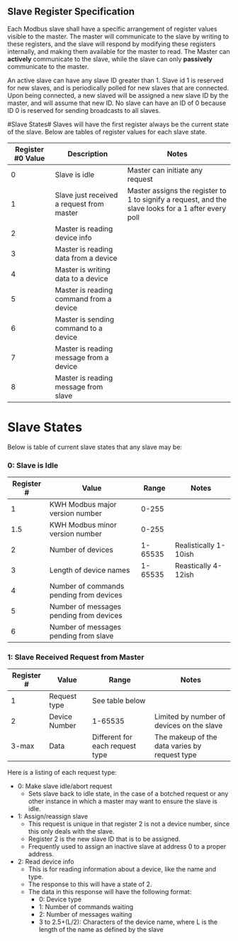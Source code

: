## Slave Register Specification ##
Each Modbus slave shall have a specific arrangement of register values visible to the master. The master will communicate to the slave by writing to these registers, and the slave will respond by modifying these registers internally, and making them available for the master to read. The Master can **actively** communicate to the slave, while the slave can only **passively** communicate to the master.

An active slave can have any slave ID greater than 1. Slave id 1 is reserved for new slaves, and is periodically polled for new slaves that are connected. Upon being connected, a new slaved will be assigned a new slave ID by the master, and will assume that new ID. No slave can have an ID of 0 because ID 0 is reserved for sending broadcasts to all slaves.

#Slave States#
Slaves will have the first register always be the current state of the slave. Below are tables of register values for each slave state.

| Register #0 Value	| Description	| Notes	|
|-------------------|---------------|-------|
| 0 | Slave is idle | Master can initiate any request |
| 1 | Slave just received a request from master | Master assigns the register to 1 to signify a request, and the slave looks for a 1 after every poll |
| 2 | Master is reading device info ||
| 3 | Master is reading data from a device ||
| 4 | Master is writing data to a device ||
| 5 | Master is reading command from a device ||
| 6 | Master is sending command to a device ||
| 7 | Master is reading message from a device ||
| 8 | Master is reading message from slave ||

# Slave States #

Below is table of current slave states that any slave may be:

### 0: Slave is Idle ###

| Register #	| Value			| Range			| Notes			|
|---------------|---------------|---------------|---------------|
| 1 |KWH Modbus major version number | 0-255 ||
| 1.5 |KWH Modbus minor version number | 0-255 ||
| 2 | Number of devices | 1-65535 | Realistically 1-10ish |
| 3 | Length of device names | 1-65535 | Reastically 4-12ish|
| 4 | Number of commands pending from devices ||
| 5 | Number of messages pending from devices ||
| 6 | Number of messages pending from slave ||

### 1: Slave Received Request from Master ###

| Register #	| Value			| Range			| Notes			|
|---------------|---------------|---------------|---------------|
| 1 | Request type | See table below | | 
| 2 | Device Number | 1-65535 | Limited by number of devices on the slave |
| 3-max | Data | Different for each request type | The makeup of the data varies by request type |

Here is a listing of each request type:

* 0: Make slave idle/abort request
	* Sets slave back to idle state, in the case of a botched request or any other instance in which a master may want to ensure the slave is idle.
* 1: Assign/reassign slave
	* This request is unique in that register 2 is not a device number, since this only deals with the slave.
	* Register 2 is the new slave ID that is to be assigned.
	* Frequently used to assign an inactive slave at address 0 to a proper address.
* 2: Read device info
	* This is for reading information about a device, like the name and type.
	* The response to this will have a state of 2.
	* The data in this response will have the following format:
		* 0: Device type
		* 1: Number of commands waiting
		* 2: Number of messages waiting
		* 3 to 2.5+(L/2): Characters of the device name, where L is the length of the name as defined by the slave